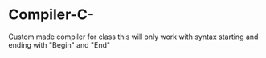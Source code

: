 # Compiler-C-
Custom made compiler for  class
this will only work with syntax starting and ending with "Begin" and "End"
